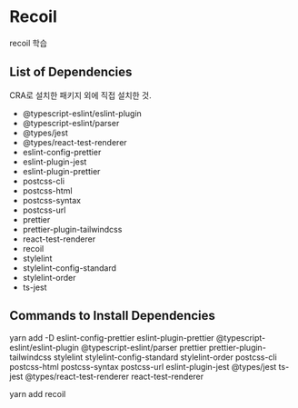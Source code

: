 # Recoil

recoil 학습

## List of Dependencies

CRA로 설치한 패키지 외에 직접 설치한 것.

- @typescript-eslint/eslint-plugin
- @typescript-eslint/parser
- @types/jest
- @types/react-test-renderer
- eslint-config-prettier
- eslint-plugin-jest
- eslint-plugin-prettier
- postcss-cli
- postcss-html
- postcss-syntax
- postcss-url
- prettier
- prettier-plugin-tailwindcss
- react-test-renderer
- recoil
- stylelint
- stylelint-config-standard
- stylelint-order
- ts-jest

## Commands to Install Dependencies

yarn add -D eslint-config-prettier eslint-plugin-prettier @typescript-eslint/eslint-plugin @typescript-eslint/parser prettier prettier-plugin-tailwindcss stylelint stylelint-config-standard stylelint-order postcss-cli postcss-html postcss-syntax postcss-url eslint-plugin-jest @types/jest ts-jest @types/react-test-renderer react-test-renderer

yarn add recoil
